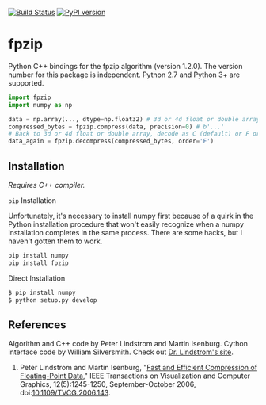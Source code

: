 [![Build Status](https://travis-ci.org/seung-lab/fpzip.svg?branch=master)](https://travis-ci.org/seung-lab/fpzip) [![PyPI version](https://badge.fury.io/py/fpzip.svg)](https://badge.fury.io/py/fpzip)

# fpzip

Python C++ bindings for the fpzip algorithm (version 1.2.0). The version number for this package is independent. Python 2.7 and Python 3+ are supported.

```python
import fpzip
import numpy as np

data = np.array(..., dtype=np.float32) # 3d or 4d float or double array
compressed_bytes = fpzip.compress(data, precision=0) # b'...'
# Back to 3d or 4d float or double array, decode as C (default) or F order.
data_again = fpzip.decompress(compressed_bytes, order='F') 
```

## Installation

*Requires C++ compiler.*

`pip` Installation  

Unfortunately, it's necessary to install numpy first because of a quirk in the Python installation procedure that won't easily recognize when a numpy installation completes in the same process. There are some hacks, but I haven't gotten them to work.

```bash
pip install numpy
pip install fpzip
```

Direct Installation

```bash
$ pip install numpy
$ python setup.py develop
```

## References

Algorithm and C++ code by Peter Lindstrom and Martin Isenburg. Cython interface code by William Silversmith. Check out [Dr. Lindstrom's site](https://computation.llnl.gov/projects/floating-point-compression).

1. Peter Lindstrom and Martin Isenburg, "[Fast and Efficient Compression of Floating-Point Data,](https://www.researchgate.net/publication/6715625_Fast_and_Efficient_Compression_of_Floating-Point_Data)" IEEE Transactions on Visualization and Computer Graphics, 12(5):1245-1250, September-October 2006, doi:[10.1109/TVCG.2006.143](http://dx.doi.org/10.1109/TVCG.2006.143).  
